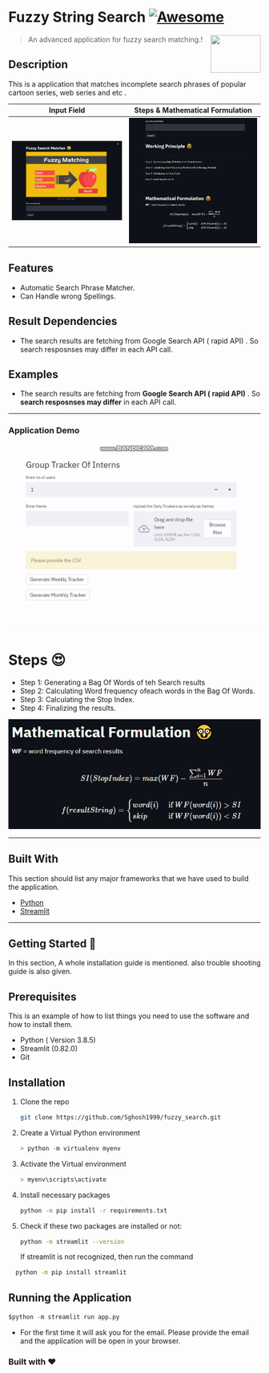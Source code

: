 # Fuzzy String Search [![Awesome](https://cdn.rawgit.com/sindresorhus/awesome/d7305f38d29fed78fa85652e3a63e154dd8e8829/media/badge.svg)](https://github.com/MarcSkovMadsen/awesome-streamlit)

[<img src="https://static.vecteezy.com/system/resources/thumbnails/000/623/500/small/5-29.jpg" align="right" height="75" width="100">](https://streamlit.io)

> An advanced application for fuzzy search matching.!


## Description

This is a application that matches incomplete search phrases of popular cartoon series, web series and etc .


Input Field            |  Steps & Mathematical Formulation |
:-------------------------:|:-------------------------: |
![](https://github.com/Sghosh1999/fuzzy_search/blob/3c883d4a077c758536e8b2a76e4cb80e4236c237/images/screen1.PNG)  |  ![](https://github.com/Sghosh1999/fuzzy_search/blob/3c883d4a077c758536e8b2a76e4cb80e4236c237/images/screen2.PNG) |


## Features

- Automatic Search Phrase Matcher.
- Can Handle wrong Spellings.

## Result Dependencies

- The search results are fetching from Google Search API ( rapid API) . So search resposnses may differ in each API call.

## Examples

- The search results are fetching from **Google Search API ( rapid API)** . So **search resposnses may differ** in each API call.

---


### Application Demo

<p align="center">
  <img src="https://github.com/Sghosh1999/AutoGenerateTrackers/blob/78abe5fbcf58ed1054bbfc28e3b3029ba6835384/demos/week_month_demo1.gif" alt="animated" />
</p>

# Steps :heart_eyes:

- Step 1: Generating a Bag Of Words of teh Search results
- Step 2: Calculating Word frequency ofeach words in the Bag Of Words.
- Step 3: Calculating the Stop Index.
- Step 4: Finalizing the results.



<p align="center">
  <img src="https://github.com/Sghosh1999/fuzzy_search/blob/7ab472ecfd877f8a3fb11ebeadd7fa68809bf7e9/images/screen3.PNG" alt="formula" />
</p>

----

## Built With

This section should list any major frameworks that we have used to build the application.

- [Python](https://www.python.org/)
- [Streamlit](https://streamlit.io/)

---

<!-- GETTING STARTED -->

## Getting Started :robot:

In this section, A whole installation guide is mentioned. also trouble shooting guide is also given.

## Prerequisites

This is an example of how to list things you need to use the software and how to install them.

- Python ( Version 3.8.5)
- Streamlit (0.82.0)
- Git

## Installation

1. Clone the repo
   ```sh
   git clone https://github.com/Sghosh1999/fuzzy_search.git
   ```
2. Create a Virtual Python environment
   ```python
   > python -m virtualenv myenv
   ```
3. Activate the Virtual environment
   ```python
   > myenv\scripts\activate
   ```
4. Install necessary packages
   ```sh
   python -m pip install -r requirements.txt
   ```
5. Check if these two packages are installed or not:
   ```sh
   python -m streamlit --version
   ```
   If streamlit is not recognized, then run the command

```sh
  python -m pip install streamlit
```

## Running the Application

```python
$python -m streamlit run app.py
```

- For the first time it will ask you for the email. Please provide the email and the application will be open in your browser.

### Built with :heart:
